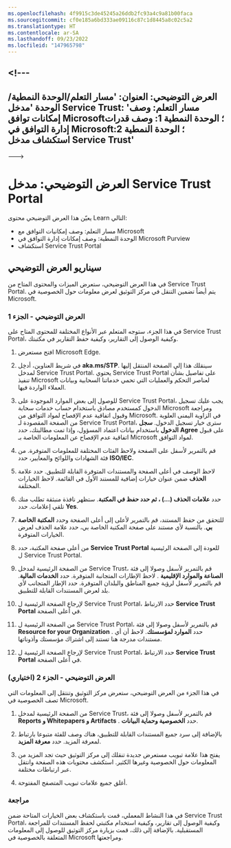 ```yaml
---
ms.openlocfilehash: 4f9915c3de45245a26ddb2fc93a4c9a81b00faca
ms.sourcegitcommit: cf0e185a6bd333ae09116c87c1d8445a8c02c5a2
ms.translationtype: HT
ms.contentlocale: ar-SA
ms.lasthandoff: 09/23/2022
ms.locfileid: "147965798"
---
```

<a name="---"></a><!---
---
العرض التوضيحي: العنوان: 'مسار التعلم/الوحدة النمطية/الوحدة 'مدخل Service Trust: 'مسار التعلم: وصف إمكانات توافق Microsoft؛ الوحدة النمطية 1: وصف قدرات إدارة التوافق في Microsoft؛ الوحدة النمطية 2: استكشاف مدخل Service Trust'
---
--->

# <a name="demo-service-trust-portal"></a>العرض التوضيحي: مدخل Service Trust Portal

يعيّن هذا العرض التوضيحي محتوى Learn التالي:

- مسار التعلم: وصف إمكانيات التوافق مع Microsoft
- الوحدة النمطية: وصف إمكانات إدارة التوافق في Microsoft Purview
- استكشاف Service Trust Portal

## <a name="demo-scenario"></a>سيناريو العرض التوضيحي

في هذا العرض التوضيحي، ستعرض الميزات والمحتوى المتاح من Service Trust Portal. يتم أيضاً تضمين التنقل في مركز التوثيق لعرض معلومات حول الخصوصية في Microsoft.

### <a name="demo-part-1"></a>العرض التوضيحي - الجزء 1

في هذا الجزء، ستوجه المتعلم عبر الأنواع المختلفة للمحتوى المتاح على Service Trust Portal، وكيفية الوصول إلى التقارير، وكيفية حفظ التقارير في مكتبتك.

1. افتح مستعرض Microsoft Edge.

1. في شريط العناوين، أدخِل **aka.ms/STP**. سينقلك هذا إلى الصفحة المنتقل إليها لمدخل Service Trust Portal. يحتوي Service Trust Portal على تفاصيل بشأن تنفيذ Microsoft لعناصر التحكم والعمليات التي تحمي خدماتنا السحابية وبيانات العملاء الواردة فيها.

1. للوصول إلى بعض الموارد الموجودة على Service Trust Portal، يجب عليك تسجيل الدخول كمستخدم مصادق باستخدام حساب خدمات سحابة Microsoft ومراجعة وقبول اتفاقية عدم الإفصاح لمواد التوافق من Microsoft. في الزاوية اليمنى العلوية من الصفحة المقصودة لـ Service Trust Portal، سترى خيار تسجيل الدخول.  **سجل الدخول** باستخدام بيانات اعتماد المسؤول، وإذا تمت مطالبتك، حدد **Agree** على قبول اتفاقية عدم الإفصاح عن المعلومات الخاصة بـ Microsoft لمواد التوافق.

1. قم بالتمرير لأسفل على الصفحة ولاحظ الفئات المختلفة للمعلومات المتوفرة. من فئة الشهادات واللوائح والمعايير، حدد **ISO/IEC**.

1. لاحظ الوصف في أعلى الصفحة والمستندات المتوفرة القابلة للتطبيق.  حدد علامة **الحذف** ضمن عنوان خيارات إضافية للمستند الأول في القائمة.  لاحظ الخيارات المختلفة.

1. حدد **علامات الحذف (...) ، ثم حدد حفظ في المكتبة**.  ستظهر نافذة منبثقة تطلب منك تلقي إعلامات. حدد **Yes**.

1. للتحقق من حفظ المستند، قم بالتمرير لأعلى إلى أعلى الصفحة وحدد **المكتبة الخاصة بي**.  بالنسبة لأي مستند على صفحة المكتبة الخاصة بي، حدد علامة الحذف لعرض الخيارات المتوفرة.

1. من أعلى صفحة المكتبة، حدد **Service Trust Portal** للعودة إلى الصفحة الرئيسية ل Service Trust Portal.

1. من الصفحة الرئيسية لمدخل Service Trust، قم بالتمرير لأسفل وصولا إلى فئة **الصناعة والموارد الإقليمية** .  لاحظ الإطارات المتجانبة المتوفرة.  حدد **الخدمات المالية**.  قم بالتمرير لأسفل لرؤية جميع المناطق والبلدان المتوفرة.  حدد الإطار المتجانب لأي بلد لعرض المستندات القابلة للتطبيق.

1. لإرجاع الصفحة الرئيسية ل Service Trust Portal، حدد الارتباط **Service Trust Portal** في أعلى الصفحة.

1. من الصفحة الرئيسية ل Service Trust Portal، قم بالتمرير لأسفل وصولا إلى فئة **Resource for your Organization** . حدد **الموارد لمؤسستك**.  لاحظ أن أي مستندات مدرجة هنا تستند إلى اشتراك مؤسستك وأذوناتها.

1. لإرجاع الصفحة الرئيسية ل Service Trust Portal، حدد الارتباط **Service Trust Portal** في أعلى الصفحة.

### <a name="demo-part-2-optional"></a>العرض التوضيحي - الجزء 2 (اختياري)

في هذا الجزء من العرض التوضيحي، ستعرض مركز التوثيق وتنتقل إلى المعلومات التي تصف الخصوصية في Microsoft.

1. من الصفحة الرئيسية لمدخل Service Trust، قم بالتمرير لأسفل وصولا إلى فئة **Reports و Whitepapers و Artifacts** . حدد **الخصوصية وحماية البيانات**.  

1. بالإضافة إلى سرد جميع المستندات القابلة للتطبيق، هناك وصف للفئة متبوعا بارتباط لمعرفة المزيد.  حدد **معرفة المزيد**.

1. يفتح هذا علامة تبويب مستعرض جديدة تنقلك إلى مركز التوثيق حيث تجد المزيد من المعلومات حول الخصوصية وغيرها الكثير. استكشف محتويات هذه الصفحة وانتقل عبر ارتباطات مختلفة.

1. أغلق جميع علامات تبويب المتصفح المفتوحة.

### <a name="review"></a>مراجعة

في هذا النشاط المعملي، قمت باستكشاف بعض الخيارات المتاحة ضمن Service Trust Portal، وكيفية الوصول إلى تقارير، وكيفية استخدام مكتبتي لحفظ المستندات للمراجعة المستقبلية.  بالإضافة إلى ذلك، قمت بزيارة مركز التوثيق للوصول إلى المعلومات المتعلقة بالخصوصية في Microsoft ومراجعتها.
